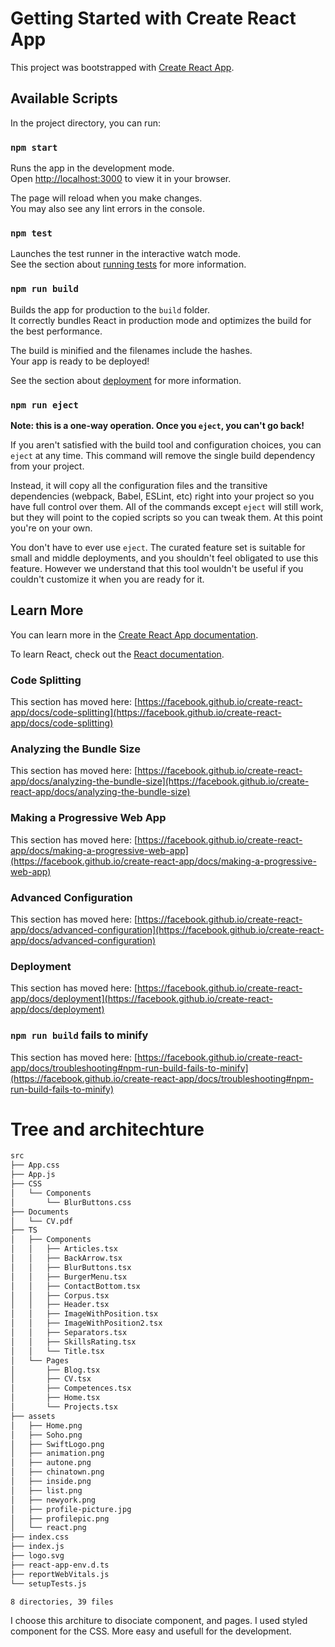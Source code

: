 # Getting Started with Create React App

This project was bootstrapped with [Create React App](https://github.com/facebook/create-react-app).

## Available Scripts

In the project directory, you can run:

### `npm start`

Runs the app in the development mode.\
Open [http://localhost:3000](http://localhost:3000) to view it in your browser.

The page will reload when you make changes.\
You may also see any lint errors in the console.

### `npm test`

Launches the test runner in the interactive watch mode.\
See the section about [running tests](https://facebook.github.io/create-react-app/docs/running-tests) for more information.

### `npm run build`

Builds the app for production to the `build` folder.\
It correctly bundles React in production mode and optimizes the build for the best performance.

The build is minified and the filenames include the hashes.\
Your app is ready to be deployed!

See the section about [deployment](https://facebook.github.io/create-react-app/docs/deployment) for more information.

### `npm run eject`

**Note: this is a one-way operation. Once you `eject`, you can't go back!**

If you aren't satisfied with the build tool and configuration choices, you can `eject` at any time. This command will remove the single build dependency from your project.

Instead, it will copy all the configuration files and the transitive dependencies (webpack, Babel, ESLint, etc) right into your project so you have full control over them. All of the commands except `eject` will still work, but they will point to the copied scripts so you can tweak them. At this point you're on your own.

You don't have to ever use `eject`. The curated feature set is suitable for small and middle deployments, and you shouldn't feel obligated to use this feature. However we understand that this tool wouldn't be useful if you couldn't customize it when you are ready for it.

## Learn More

You can learn more in the [Create React App documentation](https://facebook.github.io/create-react-app/docs/getting-started).

To learn React, check out the [React documentation](https://reactjs.org/).

### Code Splitting

This section has moved here: [https://facebook.github.io/create-react-app/docs/code-splitting](https://facebook.github.io/create-react-app/docs/code-splitting)

### Analyzing the Bundle Size

This section has moved here: [https://facebook.github.io/create-react-app/docs/analyzing-the-bundle-size](https://facebook.github.io/create-react-app/docs/analyzing-the-bundle-size)

### Making a Progressive Web App

This section has moved here: [https://facebook.github.io/create-react-app/docs/making-a-progressive-web-app](https://facebook.github.io/create-react-app/docs/making-a-progressive-web-app)

### Advanced Configuration

This section has moved here: [https://facebook.github.io/create-react-app/docs/advanced-configuration](https://facebook.github.io/create-react-app/docs/advanced-configuration)

### Deployment

This section has moved here: [https://facebook.github.io/create-react-app/docs/deployment](https://facebook.github.io/create-react-app/docs/deployment)

### `npm run build` fails to minify

This section has moved here: [https://facebook.github.io/create-react-app/docs/troubleshooting#npm-run-build-fails-to-minify](https://facebook.github.io/create-react-app/docs/troubleshooting#npm-run-build-fails-to-minify)

# Tree and architechture

```bash
src
├── App.css
├── App.js
├── CSS
│   └── Components
│       └── BlurButtons.css
├── Documents
│   └── CV.pdf
├── TS
│   ├── Components
│   │   ├── Articles.tsx
│   │   ├── BackArrow.tsx
│   │   ├── BlurButtons.tsx
│   │   ├── BurgerMenu.tsx
│   │   ├── ContactBottom.tsx
│   │   ├── Corpus.tsx
│   │   ├── Header.tsx
│   │   ├── ImageWithPosition.tsx
│   │   ├── ImageWithPosition2.tsx
│   │   ├── Separators.tsx
│   │   ├── SkillsRating.tsx
│   │   └── Title.tsx
│   └── Pages
│       ├── Blog.tsx
│       ├── CV.tsx
│       ├── Competences.tsx
│       ├── Home.tsx
│       └── Projects.tsx
├── assets
│   ├── Home.png
│   ├── Soho.png
│   ├── SwiftLogo.png
│   ├── animation.png
│   ├── autone.png
│   ├── chinatown.png
│   ├── inside.png
│   ├── list.png
│   ├── newyork.png
│   ├── profile-picture.jpg
│   ├── profilepic.png
│   └── react.png
├── index.css
├── index.js
├── logo.svg
├── react-app-env.d.ts
├── reportWebVitals.js
└── setupTests.js

8 directories, 39 files
```

I choose this architure to disociate component, and pages. 
I used styled component for the CSS. More easy and usefull for the development.